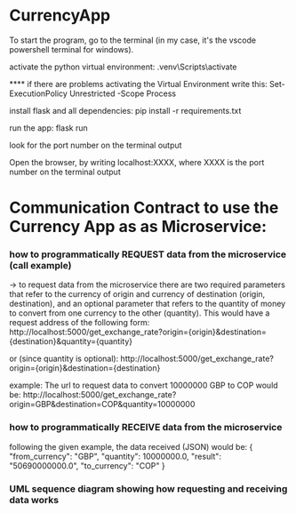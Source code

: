 # CurrencyApp

To start the program, go to the terminal (in my case, it's the vscode powershell terminal for windows).

activate the python virtual environment: .venv\Scripts\activate

**** if there are problems activating the Virtual Environment write this:
Set-ExecutionPolicy Unrestricted -Scope Process

install flask and all dependencies: pip install -r requirements.txt

run the app: flask run 

look for the port number on the terminal output  

Open the browser, by writing localhost:XXXX, where XXXX is the port number on the terminal output  

# Communication Contract to use the Currency App as as Microservice:
### how to programmatically REQUEST data from the microservice (call example)
-> to request data from the microservice there are two required parameters that refer to the currency of origin and currency of destination (origin, destination), and an optional parameter that refers to the quantity of money to convert from one currency to the other (quantity). This would have a request address of the following form:
http://localhost:5000/get_exchange_rate?origin={origin}&destination={destination}&quantity={quantity}

or (since quantity is optional):
http://localhost:5000/get_exchange_rate?origin={origin}&destination={destination}

example:
The url to request data to convert 10000000 GBP to COP would be:
http://localhost:5000/get_exchange_rate?origin=GBP&destination=COP&quantity=10000000

### how to programmatically RECEIVE data from the microservice
following the given example, the data received (JSON) would be:
{
  "from_currency": "GBP",
  "quantity": 10000000.0,
  "result": "50690000000.0",
  "to_currency": "COP"
}

### UML sequence diagram showing how requesting and receiving data works

